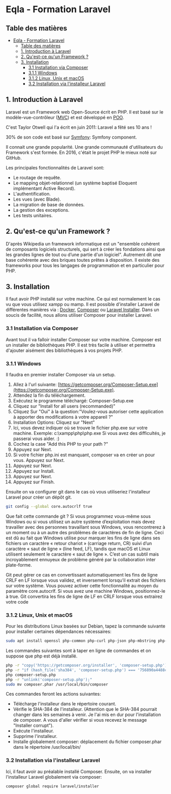 # Eqla - Formation Laravel
## Table des matières
- [Eqla - Formation Laravel](#eqla---formation-laravel)
  - [Table des matières](#table-des-matières)
  - [1. Introduction à Laravel](#1-introduction-à-laravel)
  - [2. Qu'est-ce qu'un Framework ?](#2-quest-ce-quun-framework-)
  - [3. Installation](#3-installation)
    - [3.1 Installation via Composer](#31-installation-via-composer)
    - [3.1.1 Windows](#311-windows)
    - [3.1.2 Linux, Unix et macOS](#312-linux-unix-et-macos)
    - [3.2 Installation via l'installeur Laravel](#32-installation-via-linstalleur-laravel)

## 1. Introduction à Laravel 
Laravel est un Framework web Open-Source écrit en PHP. Il est basé sur le modèle-vue-contrôleur ([MVC](https://fr.wikipedia.org/wiki/Mod%C3%A8le-vue-contr%C3%B4leur)) et est développé en [POO](https://fr.wikipedia.org/wiki/Programmation_orient%C3%A9e_objet).

C'est Taylor Otwell qui l'a écrit en juin 2011: Laravel a fêté ses 10 ans !

30% de son code est basé sur [Symfony](http://www.google.be): Symfony component.

Il connait une grande popularité. Une grande communauté d'utilisateurs du Framework s'est formée. En 2016, c'était le projet PHP le mieux noté sur GitHub.

Les principales fonctionnalités de Laravel sont:
- Le routage de requête.
- Le mapping objet-relationnel (un système baptisé Eloquent implémentant Active Record).
- L'authentification.
- Les vues (avec Blade).
- La migration de base de données.
- La gestion des exceptions.
- Les tests unitaires.

## 2. Qu'est-ce qu'un Framework ?
D'après Wikipedia un framework informatique est un "ensemble cohérent de composants logiciels structurels, qui sert à créer les fondations ainsi que les grandes lignes de tout ou d’une partie d'un logiciel". Autrement dit une base cohérente avec des briques toutes prêtes à disposition. Il existe des frameworks pour tous les langages de programmation et en particulier pour PHP.

## 3. Installation
Il faut avoir PHP installé sur votre machine. Ce qui est normalement le cas vu que vous utilisez xampp ou mamp.
Il est possible d'installer Laravel de différentes manières via : [Docker](https://fr.wikipedia.org/wiki/Docker_(logiciel)), [Composer](https://getcomposer.org/Composer-Setup.exe) ou [Laravel Installer](https://laravel.com/docs/8.x/installation#the-laravel-installer).
Dans un soucis de facilité, nous allons utiliser Composer pour installer Laravel.
### 3.1 Installation via Composer
Avant tout il va falloir installer Composer sur votre machine.
Composer est un installer de bibliothèques PHP. Il est très facile à utiliser et permettra d'ajouter aisément des bibliothèques à vos projets PHP.

### 3.1.1 Windows
Il faudra en premier installer Composer via un setup.
1. Allez à l'url suivante: [https://getcomposer.org/Composer-Setup.exe](https://getcomposer.org/Composer-Setup.exe).
2. Attendez la fin du téléchargement.
3. Exécutez le programme téléchargé: Composer-Setup.exe
4. Cliquez sur "Install for all users (recommanded)"
5. Cliquez Sur "Oui" à la question:"Voulez-vous autoriser cette application à apporter des modifications à votre appareil ?"
6. Installation Options: Cliquez sur "Next"
7. Ici, vous devez indiquer où se trouve le fichier php.exe sur votre machine. Exemple: c:\xampp\php\php.exe Si vous avez des difficultés, je passerai vous aider. :)
8. Cochez la case "Add this PHP to your path ?"
9. Appuyez sur Next.
10. Si votre fichier php.ini est manquant, composer va en créer un pour vous. Appuyez sur Next.
11. Appuyez sur Next.
12. Appuyez sur Install.
13. Appuyez sur Next.
14. Appuyez sur Finish.

Ensuite on va configurer git dans le cas où vous utiliseriez l'installeur Laravel pour créer un dépôt git.
```bash
git config --global core.autocrlf true
```
Que fait cette commande git ?
Si vous programmez vous-même sous Windows ou si vous utilisez un autre système d’exploitation mais devez travailler avec des personnes travaillant sous Windows, vous rencontrerez à un moment ou à un autre des problèmes de caractères de fin de ligne. Ceci est dû au fait que Windows utilise pour marquer les fins de ligne dans ses fichiers un caractère « retour chariot » (carriage return, CR) suivi d’un caractère « saut de ligne » (line feed, LF), tandis que macOS et Linux utilisent seulement le caractère « saut de ligne ». C’est un cas subtil mais incroyablement ennuyeux de problème généré par la collaboration inter plate-forme.

Git peut gérer ce cas en convertissant automatiquement les fins de ligne CRLF en LF lorsque vous validez, et inversement lorsqu’il extrait des fichiers sur votre système. Vous pouvez activer cette fonctionnalité au moyen du paramètre core.autocrlf. Si vous avez une machine Windows, positionnez-le à true. Git convertira les fins de ligne de LF en CRLF lorsque vous extrairez votre code

### 3.1.2 Linux, Unix et macOS 
Pour les distributions Linux basées sur Debian, tapez la commande suivante pour installer certaines dépendances nécessaires:
```bash
sudo apt install openssl php-common php-curl php-json php-mbstring php-mysql php-xml php-zip
```

Les commandes suivantes sont à taper en ligne de commandes et on suppose que php est déjà installé.
```bash
php -r "copy('https://getcomposer.org/installer', 'composer-setup.php');"
php -r "if (hash_file('sha384', 'composer-setup.php') === '756890a4488ce9024fc62c56153228907f1545c228516cbf63f885e036d37e9a59d27d63f46af1d4d07ee0f76181c7d3') { echo 'Installer verified'; } else { echo 'Installer corrupt'; unlink('composer-setup.php'); } echo PHP_EOL;"
php composer-setup.php
php -r "unlink('composer-setup.php');"
sudo mv composer.phar /usr/local/bin/composer
```
Ces commandes feront les actions suivantes:
- Télécharge l'installeur dans le répertoire courant.
- Vérifie le SHA-384 de l'installeur. (Attention que le SHA-384 pourrait changer dans les semaines à venir. Je l'ai mis en dur pour l'installation de composer. A vous d'aller vérifier si vous recevez le message "Installer corrupt").
- Exécute l'installeur. 
- Supprime l'installeur.
- Installe globalement composer: déplacement du fichier composer.phar dans le répertoire /usr/local/bin/

### 3.2 Installation via l'installeur Laravel
Ici, il faut avoir au préalable installé Composer.
Ensuite, on va installer l'installeur Laravel globalement via composer:
```bash
composer global require laravel/installer
```


